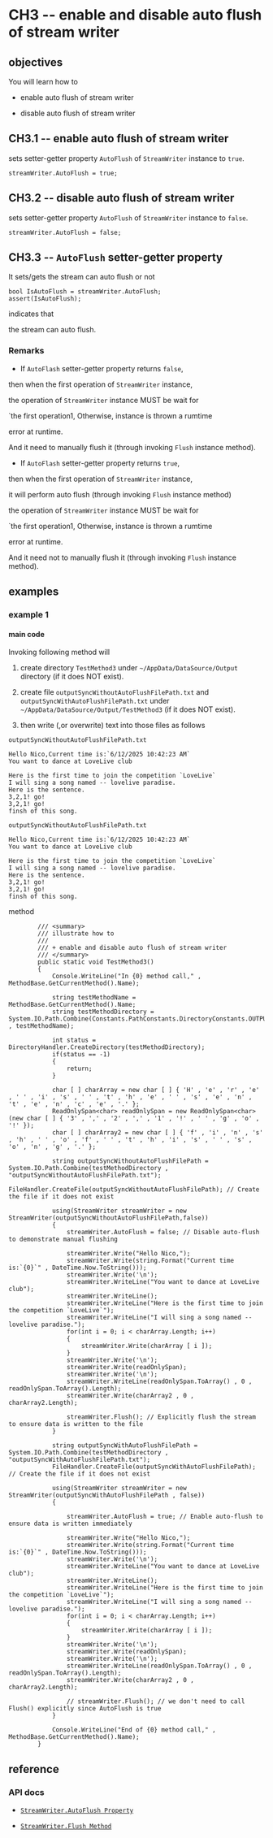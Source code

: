 # CH3 -- enable and disable auto flush of stream writer
## objectives
You will learn how to

+ enable auto flush of stream writer

+ disable auto flush of stream writer

## CH3.1 -- enable auto flush of stream writer
sets setter-getter property `AutoFlush` of `StreamWriter` instance to `true`.

```
streamWriter.AutoFlush = true;
```

## CH3.2 -- disable auto flush of stream writer
sets setter-getter property `AutoFlush` of `StreamWriter` instance to `false`.

```
streamWriter.AutoFlush = false;
```

## CH3.3 -- `AutoFlush` setter-getter property
It sets/gets the stream can auto flush or not

```
bool IsAutoFlush = streamWriter.AutoFlush;
assert(IsAutoFlush);
```

indicates that

the stream can auto flush.

### Remarks
+ If `AutoFlash` setter-getter property returns `false`,

then when the first operation of `StreamWriter` instance,

the operation of `StreamWriter` instance MUST be wait for 

`the first operation1, Otherwise, instance is thrown a rumtime 

error at runtime. 

And it need to manually flush it (through invoking `Flush` instance method).

+ If `AutoFlash` setter-getter property returns `true`,

then when the first operation of `StreamWriter` instance,

it will perform auto flush (through invoking `Flush` instance method)

the operation of `StreamWriter` instance MUST be wait for 

`the first operation1, Otherwise, instance is thrown a rumtime 

error at runtime. 

And it need not to manually flush it (through invoking `Flush` instance method).

## examples
### example 1
#### main code
Invoking following method will 

1. create directory `TestMethod3` under `~/AppData/DataSource/Output` directory (if it does NOT exist).

2. create file `outputSyncWithoutAutoFlushFilePath.txt` and `outputSyncWithAutoFlushFilePath.txt` under `~/AppData/DataSource/Output/TestMethod3` (if it does NOT exist).


3. then write (,or overwrite) text into those files as follows

`outputSyncWithoutAutoFlushFilePath.txt`

```
Hello Nico,Current time is:`6/12/2025 10:42:23 AM`
You want to dance at LoveLive club

Here is the first time to join the competition `LoveLive`
I will sing a song named -- lovelive paradise.
Here is the sentence.
3,2,1! go!
3,2,1! go!
finsh of this song.
```

`outputSyncWithoutAutoFlushFilePath.txt`

```
Hello Nico,Current time is:`6/12/2025 10:42:23 AM`
You want to dance at LoveLive club

Here is the first time to join the competition `LoveLive`
I will sing a song named -- lovelive paradise.
Here is the sentence.
3,2,1! go!
3,2,1! go!
finsh of this song.
```

method

```
        /// <summary>
        /// illustrate how to
        /// 
        /// + enable and disable auto flush of stream writer
        /// </summary>
        public static void TestMethod3()
        {
            Console.WriteLine("In {0} method call," , MethodBase.GetCurrentMethod().Name);

            string testMethodName = MethodBase.GetCurrentMethod().Name;
            string testMethodDirectory = System.IO.Path.Combine(Constants.PathConstants.DirectoryConstants.OUTPUT , testMethodName);

            int status = DirectoryHandler.CreateDirectory(testMethodDirectory);
            if(status == -1)
            {
                return;
            }

            char [ ] charArray = new char [ ] { 'H' , 'e' , 'r' , 'e' , ' ' , 'i' , 's' , ' ' , 't' , 'h' , 'e' , ' ' , 's' , 'e' , 'n' , 't' , 'e' , 'n' , 'c' , 'e' , '.' };
            ReadOnlySpan<char> readOnlySpan = new ReadOnlySpan<char>(new char [ ] { '3' , ',' , '2' , ',' , '1' , '!' , ' ' , 'g' , 'o' , '!' });
            char [ ] charArray2 = new char [ ] { 'f' , 'i' , 'n' , 's' , 'h' , ' ' , 'o' , 'f' , ' ' , 't' , 'h' , 'i' , 's' , ' ' , 's' , 'o' , 'n' , 'g' , '.' };

            string outputSyncWithoutAutoFlushFilePath = System.IO.Path.Combine(testMethodDirectory , "outputSyncWithoutAutoFlushFilePath.txt");
            FileHandler.CreateFile(outputSyncWithoutAutoFlushFilePath); // Create the file if it does not exist

            using(StreamWriter streamWriter = new StreamWriter(outputSyncWithoutAutoFlushFilePath,false))
            {
                streamWriter.AutoFlush = false; // Disable auto-flush to demonstrate manual flushing

                streamWriter.Write("Hello Nico,");
                streamWriter.Write(string.Format("Current time is:`{0}`" , DateTime.Now.ToString()));
                streamWriter.Write('\n');
                streamWriter.WriteLine("You want to dance at LoveLive club");
                streamWriter.WriteLine();
                streamWriter.WriteLine("Here is the first time to join the competition `LoveLive`");
                streamWriter.WriteLine("I will sing a song named -- lovelive paradise.");
                for(int i = 0; i < charArray.Length; i++)
                {
                    streamWriter.Write(charArray [ i ]);
                }
                streamWriter.Write('\n');
                streamWriter.Write(readOnlySpan);
                streamWriter.Write('\n');
                streamWriter.WriteLine(readOnlySpan.ToArray() , 0 , readOnlySpan.ToArray().Length);
                streamWriter.Write(charArray2 , 0 , charArray2.Length);

                streamWriter.Flush(); // Explicitly flush the stream to ensure data is written to the file
            }

            string outputSyncWithAutoFlushFilePath = System.IO.Path.Combine(testMethodDirectory , "outputSyncWithAutoFlushFilePath.txt");
            FileHandler.CreateFile(outputSyncWithAutoFlushFilePath); // Create the file if it does not exist

            using(StreamWriter streamWriter = new StreamWriter(outputSyncWithAutoFlushFilePath , false))
            {

                streamWriter.AutoFlush = true; // Enable auto-flush to ensure data is written immediately

                streamWriter.Write("Hello Nico,");
                streamWriter.Write(string.Format("Current time is:`{0}`" , DateTime.Now.ToString()));
                streamWriter.Write('\n');
                streamWriter.WriteLine("You want to dance at LoveLive club");
                streamWriter.WriteLine();
                streamWriter.WriteLine("Here is the first time to join the competition `LoveLive`");
                streamWriter.WriteLine("I will sing a song named -- lovelive paradise.");
                for(int i = 0; i < charArray.Length; i++)
                {
                    streamWriter.Write(charArray [ i ]);
                }
                streamWriter.Write('\n');
                streamWriter.Write(readOnlySpan);
                streamWriter.Write('\n');
                streamWriter.WriteLine(readOnlySpan.ToArray() , 0 , readOnlySpan.ToArray().Length);
                streamWriter.Write(charArray2 , 0 , charArray2.Length);

                // streamWriter.Flush(); // we don't need to call Flush() explicitly since AutoFlush is true
            }

            Console.WriteLine("End of {0} method call," , MethodBase.GetCurrentMethod().Name);
        }

```

## reference
### API docs

+ [`StreamWriter.AutoFlush Property`](https://learn.microsoft.com/en-us/dotnet/api/system.io.streamwriter.autoflush?view=net-8.0)

+ [`StreamWriter.Flush Method`](https://learn.microsoft.com/en-us/dotnet/api/system.io.streamwriter.flush?view=net-8.0)